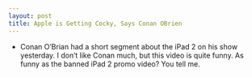 ```yaml
---
layout: post
title: Apple is Getting Cocky, Says Conan OBrien
---
```

* Conan O’Brian had a short segment about the iPad 2 on his show yesterday. I don’t like Conan much, but this video is quite funny. As funny as the banned iPad 2 promo video? You tell me.

